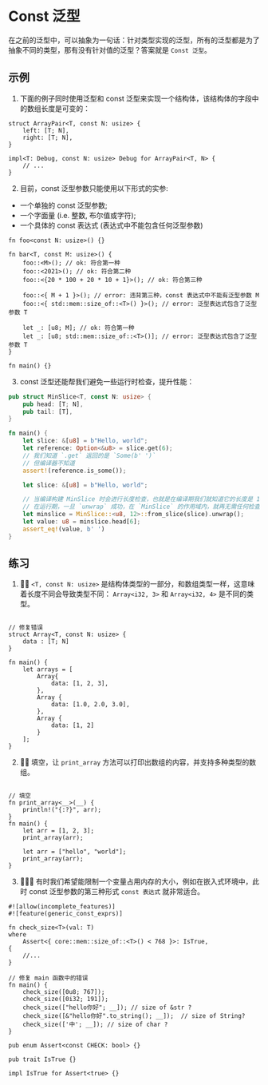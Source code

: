 # Const 泛型

在之前的泛型中，可以抽象为一句话：针对类型实现的泛型，所有的泛型都是为了抽象不同的类型，那有没有针对值的泛型？答案就是 `Const 泛型`。

## 示例

1. 下面的例子同时使用泛型和 const 泛型来实现一个结构体，该结构体的字段中的数组长度是可变的：

```rust,editable
struct ArrayPair<T, const N: usize> {
    left: [T; N],
    right: [T; N],
}

impl<T: Debug, const N: usize> Debug for ArrayPair<T, N> {
    // ...
}
```

2. 目前，const 泛型参数只能使用以下形式的实参:

- 一个单独的 const 泛型参数;
- 一个字面量 (i.e. 整数, 布尔值或字符);
- 一个具体的 const 表达式 (表达式中不能包含任何泛型参数)
  
```rust,editable
fn foo<const N: usize>() {}

fn bar<T, const M: usize>() {
    foo::<M>(); // ok: 符合第一种
    foo::<2021>(); // ok: 符合第二种
    foo::<{20 * 100 + 20 * 10 + 1}>(); // ok: 符合第三种
    
    foo::<{ M + 1 }>(); // error: 违背第三种，const 表达式中不能有泛型参数 M
    foo::<{ std::mem::size_of::<T>() }>(); // error: 泛型表达式包含了泛型参数 T
    
    let _: [u8; M]; // ok: 符合第一种
    let _: [u8; std::mem::size_of::<T>()]; // error: 泛型表达式包含了泛型参数 T
}

fn main() {}
```

3. const 泛型还能帮我们避免一些运行时检查，提升性能：

```rust
pub struct MinSlice<T, const N: usize> {
    pub head: [T; N],
    pub tail: [T],
}

fn main() {
    let slice: &[u8] = b"Hello, world";
    let reference: Option<&u8> = slice.get(6);
    // 我们知道 `.get` 返回的是 `Some(b' ')`
    // 但编译器不知道
    assert!(reference.is_some());

    let slice: &[u8] = b"Hello, world";

    // 当编译构建 MinSlice 时会进行长度检查，也就是在编译期我们就知道它的长度是 12
    // 在运行期，一旦 `unwrap` 成功，在 `MinSlice` 的作用域内，就再无需任何检查    
    let minslice = MinSlice::<u8, 12>::from_slice(slice).unwrap();
    let value: u8 = minslice.head[6];
    assert_eq!(value, b' ')
}
```

## 练习

1. 🌟🌟 `<T, const N: usize>` 是结构体类型的一部分，和数组类型一样，这意味着长度不同会导致类型不同： `Array<i32, 3>` 和 `Array<i32, 4>` 是不同的类型。

```rust,editable

// 修复错误
struct Array<T, const N: usize> {
    data : [T; N]
}

fn main() {
    let arrays = [
        Array{
            data: [1, 2, 3],
        },
        Array {
            data: [1.0, 2.0, 3.0],
        },
        Array {
            data: [1, 2]
        }
    ];
}
```

2. 🌟🌟 填空，让 `print_array` 方法可以打印出数组的内容，并支持多种类型的数组。

```rust,editable

// 填空
fn print_array<__>(__) {
    println!("{:?}", arr);
}
fn main() {
    let arr = [1, 2, 3];
    print_array(arr);

    let arr = ["hello", "world"];
    print_array(arr);
}
```

3. 🌟🌟🌟 有时我们希望能限制一个变量占用内存的大小，例如在嵌入式环境中，此时 const 泛型参数的第三种形式 `const 表达式` 就非常适合。

```rust,editable
#![allow(incomplete_features)]
#![feature(generic_const_exprs)]

fn check_size<T>(val: T)
where
    Assert<{ core::mem::size_of::<T>() < 768 }>: IsTrue,
{
    //...
}

// 修复 main 函数中的错误
fn main() {
    check_size([0u8; 767]); 
    check_size([0i32; 191]);
    check_size(["hello你好"; __]); // size of &str ?
    check_size([&"hello你好".to_string(); __]);  // size of String?
    check_size(['中'; __]); // size of char ?
}

pub enum Assert<const CHECK: bool> {}

pub trait IsTrue {}

impl IsTrue for Assert<true> {}
```
